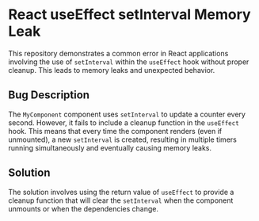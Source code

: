 # React useEffect setInterval Memory Leak
This repository demonstrates a common error in React applications involving the use of `setInterval` within the `useEffect` hook without proper cleanup. This leads to memory leaks and unexpected behavior.

## Bug Description
The `MyComponent` component uses `setInterval` to update a counter every second.  However, it fails to include a cleanup function in the `useEffect` hook. This means that every time the component renders (even if unmounted), a new `setInterval` is created, resulting in multiple timers running simultaneously and eventually causing memory leaks.

## Solution
The solution involves using the return value of `useEffect` to provide a cleanup function that will clear the `setInterval` when the component unmounts or when the dependencies change. 